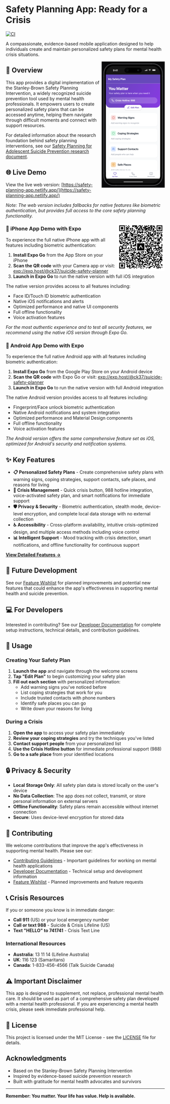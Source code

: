 # Safety Planning App: Ready for a Crisis

[![CI](https://github.com/ck37/suicide-safety-planning-app/actions/workflows/ci.yml/badge.svg)](https://github.com/ck37/suicide-safety-planning-app/actions/workflows/ci.yml)

A compassionate, evidence-based mobile application designed to help individuals create and maintain personalized safety plans for mental health crisis situations.

<img src="assets/images/app-screenshot.png" alt="App Screenshot" width="200" align="right" />

## 🌟 Overview

This app provides a digital implementation of the Stanley-Brown Safety Planning Intervention, a widely recognized suicide prevention tool used by mental health professionals. It empowers users to create personalized safety plans that can be accessed anytime, helping them navigate through difficult moments and connect with support resources.

For detailed information about the research foundation behind safety planning interventions, see our [Safety Planning for Adolescent Suicide Prevention research document](docs/Safety%20Planning%20for%20Adolescent%20Suicide%20Prevention.pdf).

## 🌐 Live Demo

View the live web version: [https://safety-planning-app.netlify.app/](https://safety-planning-app.netlify.app/)

*Note: The web version includes fallbacks for native features like biometric authentication, but provides full access to the core safety planning functionality.*

<img src="assets/images/qr-code.png" alt="Expo QR Code" width="150" align="right" />

### 📱 iPhone App Demo with Expo

To experience the full native iPhone app with all features including biometric authentication:

1. **Install Expo Go** from the App Store on your iPhone
2. **Scan the QR code** with your Camera app or visit: [exp://exp.host/@ck37/suicide-safety-planner](exp://exp.host/@ck37/suicide-safety-planner)
3. **Launch in Expo Go** to run the native version with full iOS integration

The native version provides access to all features including:
- Face ID/Touch ID biometric authentication
- Native iOS notifications and alerts
- Optimized performance and native UI components
- Full offline functionality
- Voice activation features

*For the most authentic experience and to test all security features, we recommend using the native iOS version through Expo Go.*

### 🤖 Android App Demo with Expo

To experience the full native Android app with all features including biometric authentication:

1. **Install Expo Go** from the Google Play Store on your Android device
2. **Scan the QR code** with Expo Go or visit: [exp://exp.host/@ck37/suicide-safety-planner](exp://exp.host/@ck37/suicide-safety-planner)
3. **Launch in Expo Go** to run the native version with full Android integration

The native Android version provides access to all features including:
- Fingerprint/Face unlock biometric authentication
- Native Android notifications and system integration
- Optimized performance and Material Design components
- Full offline functionality
- Voice activation features

*The Android version offers the same comprehensive feature set as iOS, optimized for Android's security and notification systems.*

## ✨ Key Features

- **📋 Personalized Safety Plans** - Create comprehensive safety plans with warning signs, coping strategies, support contacts, safe places, and reasons for living
- **🚨 Crisis Management** - Quick crisis button, 988 hotline integration, voice-activated safety plan, and smart notifications for immediate support
- **🛡️ Privacy & Security** - Biometric authentication, stealth mode, device-level encryption, and complete local data storage with no external collection
- **♿ Accessibility** - Cross-platform availability, intuitive crisis-optimized design, and multiple access methods including voice control
- **📊 Intelligent Support** - Mood tracking with crisis detection, smart notifications, and offline functionality for continuous support

**[View Detailed Features →](docs/FEATURES.md)**

## 🚀 Future Development

See our [Feature Wishlist](docs/FEATURE_WISHLIST.md) for planned improvements and potential new features that could enhance the app's effectiveness in supporting mental health and suicide prevention.

## 💻 For Developers

Interested in contributing? See our [Developer Documentation](docs/DEVELOPERS.md) for complete setup instructions, technical details, and contribution guidelines.

## 📱 Usage

### Creating Your Safety Plan

1. **Launch the app** and navigate through the welcome screens
2. **Tap "Edit Plan"** to begin customizing your safety plan
3. **Fill out each section** with personalized information:
   - Add warning signs you've noticed before
   - List coping strategies that work for you
   - Include trusted contacts with phone numbers
   - Identify safe places you can go
   - Write down your reasons for living

### During a Crisis

1. **Open the app** to access your safety plan immediately
2. **Review your coping strategies** and try the techniques you've listed
3. **Contact support people** from your personalized list
4. **Use the Crisis Hotline button** for immediate professional support (988)
5. **Go to a safe place** from your identified locations


## 🔒 Privacy & Security

- **Local Storage Only**: All safety plan data is stored locally on the user's device
- **No Data Collection**: The app does not collect, transmit, or store personal information on external servers
- **Offline Functionality**: Safety plans remain accessible without internet connection
- **Secure**: Uses device-level encryption for stored data

## 🤝 Contributing

We welcome contributions that improve the app's effectiveness in supporting mental health. Please see our:

- [Contributing Guidelines](docs/CONTRIBUTORS.md) - Important guidelines for working on mental health applications
- [Developer Documentation](docs/DEVELOPERS.md) - Technical setup and development information
- [Feature Wishlist](docs/FEATURE_WISHLIST.md) - Planned improvements and feature requests

## 📞 Crisis Resources

If you or someone you know is in immediate danger:

- **Call 911** (US) or your local emergency number
- **Call or text 988** - Suicide & Crisis Lifeline (US)
- **Text "HELLO" to 741741** - Crisis Text Line

### International Resources

- **Australia**: 13 11 14 (Lifeline Australia)
- **UK**: 116 123 (Samaritans)
- **Canada**: 1-833-456-4566 (Talk Suicide Canada)

## ⚠️ Important Disclaimer

This app is designed to supplement, not replace, professional mental health care. It should be used as part of a comprehensive safety plan developed with a mental health professional. If you are experiencing a mental health crisis, please seek immediate professional help.

## 📄 License

This project is licensed under the MIT License - see the [LICENSE](LICENSE) file for details.

##  Acknowledgments

- Based on the Stanley-Brown Safety Planning Intervention
- Inspired by evidence-based suicide prevention research
- Built with gratitude for mental health advocates and survivors

---

**Remember: You matter. Your life has value. Help is available.**
